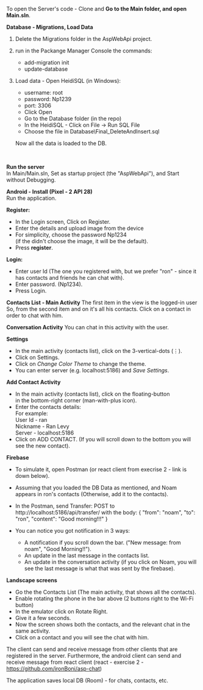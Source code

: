 To open the Server's code - 
Clone and **Go to the Main folder, and open Main.sln**.

**Database - Migrations, Load Data**
1. Delete the Migrations folder in the AspWebApi project.
2. run in the Packange Manager Console the commands: 
   * add-migration init <br/>
   * update-database <br/>
   
3. Load data - Open HeidiSQL (in Windows):
   * username: root
   * password: Np1239
   * port: 3306
   * Click Open
   * Go to the Database folder (in the repo)
   * In the HeidiSQL - Click on File -> Run SQL File 
   * Choose the file in Database\Final_DeleteAndInsert.sql
   
   Now all the data is loaded to the DB.
<br/>

**Run the server** <br/>
In Main/Main.sln,
Set as startup project (the "AspWebApi"), and Start without Debugging.

**Android - Install (Pixel - 2 API 28)**<br/>
Run the application.<br/>

**Register:**<br/>
  * In the Login screen, Click on Register.
  * Enter the details and upload image from the device
  * For simplicity, choose the password Np1234 <br/>
    (if the didn't choose the image, it will be the default).
 * Press **register**.

**Login:**<br/>
  * Enter user Id (The one you registered with,
   but we prefer "ron" - since it has contacts and friends he can chat with).
  * Enter password. (Np1234).
  * Press Login.

**Contacts List - Main Activity**
The first item in the view is the logged-in user
So, from the second item and on it's all his contacts.
Click on a contact in order to chat with him.

**Conversation Activity**
You can chat in this activity with the user.

**Settings**
  * In the main activity (contacts list), click on the 3-vertical-dots (⋮).
  * Click on Settings.
  * Click on *Change Color Theme* to change the theme.
  * You can enter server (e.g. localhost:5186) and *Save Settings*.

**Add Contact Activity**
  * In the main activity (contacts list), click on the floating-button <br/>
    in the bottom-right corner (man-with-plus icon).
  *  Enter the contacts details: <br/>
     For example: <br/>
     User Id - ran </br>
     Nickname - Ran Levy <br/>
     Server - localhost:5186 <br/>
  * Click on ADD CONTACT.
    (If you will scroll down to the bottom you will see the new contact).
  
**Firebase**
   * To simulate it, open Postman (or react client from execrise 2 - link is down below).
   * Assuming that you loaded the DB Data as mentioned, and Noam appears in ron's contacts
     (Otherwise, add it to the contacts).
     
   * In the Postman, send Transfer:
     POST to http://localhost:5186/api/transfer/
     with the body:
     {
      "from": "noam",
      "to": "ron",
      "content": "Good morning!!!"
      }
      
  * You can notice you got notification in 3 ways: <br/>
      * A notification if you scroll down the bar.
        ("New message: from noam", "Good Morning!!").
      * An update in the last message in the contacts list. 
      * An update in the conversation activity (if you click on Noam, you will see the 
        last message is what that was sent by the firebase).
      
**Landscape screens**
  * Go the the Contacts List (The main activity, that shows all the contacts).
  * Enable rotating the phone in the bar above (2 buttons right to the Wi-Fi button)
  * In the emulator click on Rotate Right.
  * Give it a few seconds.
  * Now the screen shows both the contacts, and the relevant chat in the same activity.
  * Click on a contact and you will see the chat with him.

The client can send and receive message from other clients that are 
registered in the server. Furthermore, the android client can send and receive message from 
react client (react - exercise 2 - https://github.com/ironBoni/asp-chat)

The application saves local DB (Room) - for chats, contacts, etc.
